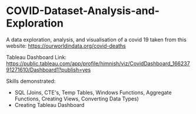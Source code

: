 # COVID-Dataset-Analysis-and-Exploration
A data exploration, analysis, and visualisation of a covid 19 taken from this website: https://ourworldindata.org/covid-deaths

Tableau Dashboard Link:
https://public.tableau.com/app/profile/himnish/viz/CovidDashboard_16623791271610/Dashboard1?publish=yes


Skills demonstrated:
- SQL (Joins, CTE's, Temp Tables, Windows Functions, Aggregate Functions, Creating Views, Converting Data Types)
- Creating Tableau Dashboard 
